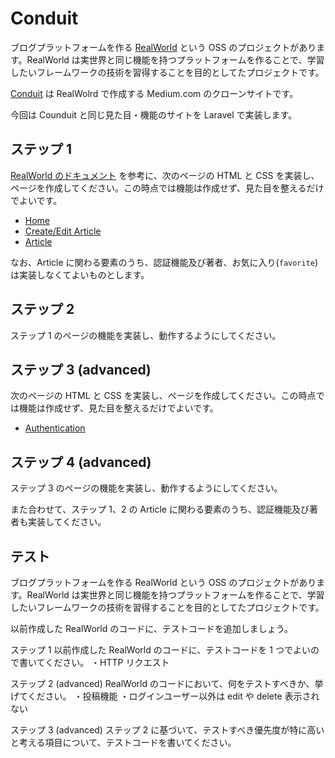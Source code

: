 # Conduit

ブログプラットフォームを作る [RealWorld](https://github.com/gothinkster/realworld/tree/main) という OSS のプロジェクトがあります。RealWorld は実世界と同じ機能を持つプラットフォームを作ることで、学習したいフレームワークの技術を習得することを目的としてたプロジェクトです。

[Conduit](https://demo.realworld.io/#/) は RealWolrd で作成する Medium.com のクローンサイトです。

今回は Counduit と同じ見た目・機能のサイトを Laravel で実装します。

## ステップ 1

[RealWorld のドキュメント](https://realworld-docs.netlify.app/docs/specs/frontend-specs/templates) を参考に、次のページの HTML と CSS を実装し、ページを作成してください。この時点では機能は作成せず、見た目を整えるだけでよいです。

-   [Home](https://realworld-docs.netlify.app/docs/specs/frontend-specs/templates#home)
-   [Create/Edit Article](https://realworld-docs.netlify.app/docs/specs/frontend-specs/templates#createedit-article)
-   [Article](https://realworld-docs.netlify.app/docs/specs/frontend-specs/templates#article)

なお、Article に関わる要素のうち、認証機能及び著者、お気に入り(`favorite`) は実装しなくてよいものとします。

## ステップ 2

ステップ 1 のページの機能を実装し、動作するようにしてください。

## ステップ 3 (advanced)

次のページの HTML と CSS を実装し、ページを作成してください。この時点では機能は作成せず、見た目を整えるだけでよいです。

-   [Authentication](https://realworld-docs.netlify.app/docs/specs/frontend-specs/templates#authentication)

## ステップ 4 (advanced)

ステップ 3 のページの機能を実装し、動作するようにしてください。

また合わせて、ステップ 1、2 の Article に関わる要素のうち、認証機能及び著者も実装してください。

## テスト

ブログプラットフォームを作る RealWorld という OSS のプロジェクトがあります。RealWorld は実世界と同じ機能を持つプラットフォームを作ることで、学習したいフレームワークの技術を習得することを目的としてたプロジェクトです。

以前作成した RealWorld のコードに、テストコードを追加しましょう。

ステップ 1
以前作成した RealWorld のコードに、テストコードを 1 つでよいので書いてください。
・HTTP リクエスト

ステップ 2 (advanced)
RealWorld のコードにおいて、何をテストすべきか、挙げてください。
・投稿機能
・ログインユーザー以外は edit や delete 表示されない

ステップ 3 (advanced)
ステップ 2 に基づいて、テストすべき優先度が特に高いと考える項目について、テストコードを書いてください。
